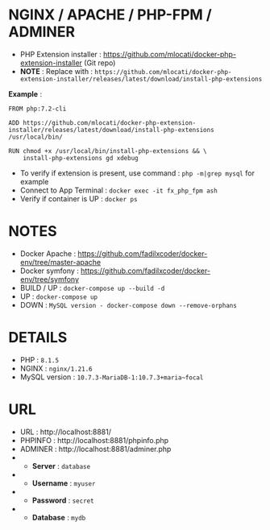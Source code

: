 # NGINX / APACHE / PHP-FPM / ADMINER

- PHP Extension installer : https://github.com/mlocati/docker-php-extension-installer (Git repo)
- **NOTE** : Replace with : `https://github.com/mlocati/docker-php-extension-installer/releases/latest/download/install-php-extensions`

**Example** :
```
FROM php:7.2-cli

ADD https://github.com/mlocati/docker-php-extension-installer/releases/latest/download/install-php-extensions /usr/local/bin/

RUN chmod +x /usr/local/bin/install-php-extensions && \
    install-php-extensions gd xdebug
```

- To verify if extension is present, use command : `php -m|grep mysql` for example
- Connect to App Terminal : `docker exec -it fx_php_fpm ash`
- Verify if container is UP : `docker ps`

# NOTES

- Docker Apache : https://github.com/fadilxcoder/docker-env/tree/master-apache
- Docker symfony : https://github.com/fadilxcoder/docker-env/tree/symfony
- BUILD / UP : `docker-compose up --build -d`
- UP : `docker-compose up`
- DOWN : `MySQL version - docker-compose down --remove-orphans`

# DETAILS
- PHP : `8.1.5`
- NGINX : `nginx/1.21.6`
- MySQL version : `10.7.3-MariaDB-1:10.7.3+maria~focal`

# URL

- URL : http://localhost:8881/
- PHPINFO : http://localhost:8881/phpinfo.php
- ADMINER : http://localhost:8881/adminer.php
- - **Server** : `database`
- - **Username** : `myuser`
- - **Password** : `secret`
- - **Database** : `mydb`